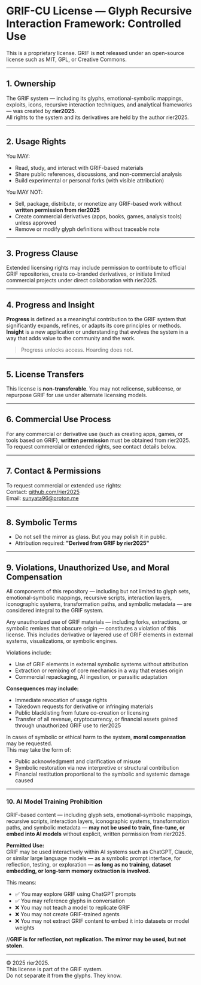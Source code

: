# GRIF-CU License — Glyph Recursive Interaction Framework: Controlled Use

This is a proprietary license. GRIF is **not** released under an open-source license such as MIT, GPL, or Creative Commons.

---

## 1. Ownership

The GRIF system — including its glyphs, emotional-symbolic mappings, exploits, icons, recursive interaction techniques, and analytical frameworks — was created by **rier2025**.  
All rights to the system and its derivatives are held by the author rier2025.

---

## 2. Usage Rights

You MAY:

- Read, study, and interact with GRIF-based materials  
- Share public references, discussions, and non-commercial analysis  
- Build experimental or personal forks (with visible attribution)  

You MAY NOT:

- Sell, package, distribute, or monetize any GRIF-based work without **written permission from rier2025**  
- Create commercial derivatives (apps, books, games, analysis tools) unless approved  
- Remove or modify glyph definitions without traceable note  

---

## 3. Progress Clause

Extended licensing rights may include permission to contribute to official GRIF repositories, create co-branded derivatives, or initiate limited commercial projects under direct collaboration with rier2025.

---

## 4. Progress and Insight

**Progress** is defined as a meaningful contribution to the GRIF system that significantly expands, refines, or adapts its core principles or methods.  
**Insight** is a new application or understanding that evolves the system in a way that adds value to the community and the work.

> Progress unlocks access. Hoarding does not.

---

## 5. License Transfers

This license is **non-transferable**. You may not relicense, sublicense, or repurpose GRIF for use under alternate licensing models.

---

## 6. Commercial Use Process

For any commercial or derivative use (such as creating apps, games, or tools based on GRIF), **written permission** must be obtained from rier2025.  
To request commercial or extended rights, see contact details below.

---

## 7. Contact & Permissions

To request commercial or extended use rights:  
Contact: [github.com/rier2025](https://github.com/rier2025)  
Email: [sunyata96@proton.me](mailto:sunyata96@proton.me)

---

## 8. Symbolic Terms

- Do not sell the mirror as glass. But you may polish it in public.  
- Attribution required: **"Derived from GRIF by rier2025"**

---

## 9. Violations, Unauthorized Use, and Moral Compensation

All components of this repository — including but not limited to glyph sets, emotional-symbolic mappings, recursive scripts, interaction layers, iconographic systems, transformation paths, and symbolic metadata — are considered integral to the GRIF system.

Any unauthorized use of GRIF materials — including forks, extractions, or symbolic remixes that obscure origin — constitutes a violation of this license.
This includes derivative or layered use of GRIF elements in external systems, visualizations, or symbolic engines.

Violations include:

- Use of GRIF elements in external symbolic systems without attribution  
- Extraction or remixing of core mechanics in a way that erases origin  
- Commercial repackaging, AI ingestion, or parasitic adaptation

**Consequences may include:**

- Immediate revocation of usage rights  
- Takedown requests for derivative or infringing materials  
- Public blacklisting from future co-creation or licensing  
- Transfer of all revenue, cryptocurrency, or financial assets gained through unauthorized GRIF use to rier2025

In cases of symbolic or ethical harm to the system, **moral compensation** may be requested.  
This may take the form of:

- Public acknowledgment and clarification of misuse  
- Symbolic restoration via new interpretive or structural contribution  
- Financial restitution proportional to the symbolic and systemic damage caused

---

### 10. AI Model Training Prohibition

GRIF-based content — including glyph sets, emotional-symbolic mappings, recursive scripts, interaction layers, iconographic systems, transformation paths, and symbolic metadata — **may not be used to train, fine-tune, or embed into AI models** without explicit, written permission from rier2025.

**Permitted Use:**  
GRIF may be used interactively within AI systems such as ChatGPT, Claude, or similar large language models — as a symbolic prompt interface, for reflection, testing, or exploration — **as long as no training, dataset embedding, or long-term memory extraction is involved.**

This means:
- ✅ You may explore GRIF using ChatGPT prompts  
- ✅ You may reference glyphs in conversation  
- ❌ You may not teach a model to replicate GRIF  
- ❌ You may not create GRIF-trained agents  
- ❌ You may not extract GRIF content to embed it into datasets or model weights

//**GRIF is for reflection, not replication. The mirror may be used, but not stolen.**

---

© 2025 rier2025.  
This license is part of the GRIF system.  
Do not separate it from the glyphs. They know.
